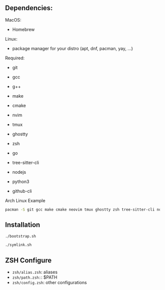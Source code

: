 ## Dependencies:

MacOS:
- Homebrew

Linux:
- package manager for your distro (apt, dnf, pacman, yay, ...)

Required:
- git
- gcc
- g++
- make
- cmake
- nvim
- tmux

- ghostty
- zsh
- go
- tree-sitter-cli
- nodejs
- python3
- github-cli

Arch Linux Example
```bash
pacman -S git gcc make cmake neovim tmux ghostty zsh tree-sitter-cli nodejs python3 github-cli zsh-autocomplete-git
```

## Installation
```bash
./bootstrap.sh

./symlink.sh
```

## ZSH Configure
- `zsh/alias.zsh`: aliases
- `zsh/path.zsh:`: $PATH
- `zsh/config.zsh`: other configurations

